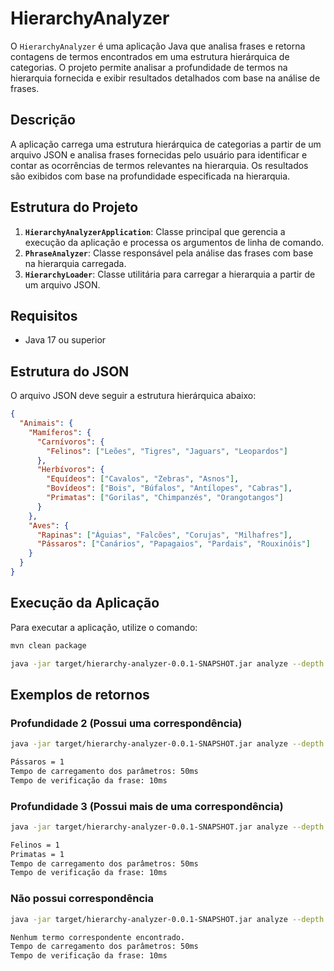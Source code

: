 # HierarchyAnalyzer

O `HierarchyAnalyzer` é uma aplicação Java que analisa frases e retorna contagens de termos encontrados em uma estrutura hierárquica de categorias. O projeto permite analisar a profundidade de termos na hierarquia fornecida e exibir resultados detalhados com base na análise de frases.

## Descrição

A aplicação carrega uma estrutura hierárquica de categorias a partir de um arquivo JSON e analisa frases fornecidas pelo usuário para identificar e contar as ocorrências de termos relevantes na hierarquia. Os resultados são exibidos com base na profundidade especificada na hierarquia.

## Estrutura do Projeto

1. **`HierarchyAnalyzerApplication`**: Classe principal que gerencia a execução da aplicação e processa os argumentos de linha de comando.
2. **`PhraseAnalyzer`**: Classe responsável pela análise das frases com base na hierarquia carregada.
3. **`HierarchyLoader`**: Classe utilitária para carregar a hierarquia a partir de um arquivo JSON.

## Requisitos

- Java 17 ou superior

## Estrutura do JSON

O arquivo JSON deve seguir a estrutura hierárquica abaixo:

```json
{
  "Animais": {
    "Mamíferos": {
      "Carnívoros": {
        "Felinos": ["Leões", "Tigres", "Jaguars", "Leopardos"]
      },
      "Herbívoros": {
        "Equídeos": ["Cavalos", "Zebras", "Asnos"],
        "Bovídeos": ["Bois", "Búfalos", "Antílopes", "Cabras"],
        "Primatas": ["Gorilas", "Chimpanzés", "Orangotangos"]
      }
    },
    "Aves": {
      "Rapinas": ["Águias", "Falcões", "Corujas", "Milhafres"],
      "Pássaros": ["Canários", "Papagaios", "Pardais", "Rouxinóis"]
    }
  }
}
```

## Execução da Aplicação

Para executar a aplicação, utilize o comando:

```sh
mvn clean package
```

```sh
java -jar target/hierarchy-analyzer-0.0.1-SNAPSHOT.jar analyze --depth <n> "<phrase>" [--verbose]
```
## Exemplos de retornos

### Profundidade 2 (Possui uma correspondência)

```sh
java -jar target/hierarchy-analyzer-0.0.1-SNAPSHOT.jar analyze --depth 2 "Eu amo papagaios" --verbose
```
```sh
Pássaros = 1
Tempo de carregamento dos parâmetros: 50ms
Tempo de verificação da frase: 10ms
```

### Profundidade 3 (Possui mais de uma correspondência)

```sh
java -jar target/hierarchy-analyzer-0.0.1-SNAPSHOT.jar analyze --depth 2 "Eu vi tigre e gorilas" --verbose
```
```sh
Felinos = 1
Primatas = 1
Tempo de carregamento dos parâmetros: 50ms
Tempo de verificação da frase: 10ms
```

### Não possui correspondência

```sh
java -jar target/hierarchy-analyzer-0.0.1-SNAPSHOT.jar analyze --depth 4 "Eu vi varios primatas" --verbose
```
```sh
Nenhum termo correspondente encontrado.
Tempo de carregamento dos parâmetros: 50ms
Tempo de verificação da frase: 10ms
```
